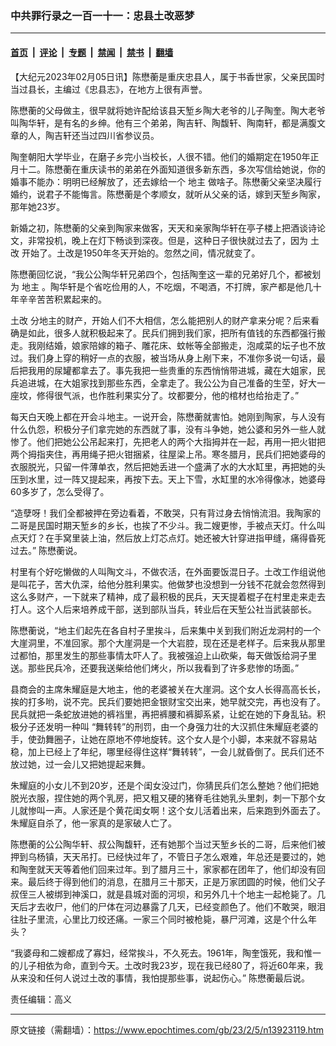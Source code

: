 ### 中共罪行录之一百一十一：忠县土改恶梦

---

#### [首页](../../../..?n13923119) &nbsp;|&nbsp; [评论](../../../../../epoch-comment?n13923119) &nbsp;|&nbsp; [专题](../../../../../epoch-special?n13923119) &nbsp;|&nbsp; [禁闻](../../../../../epoch-news?n13923119) &nbsp;|&nbsp; [禁书](../../../../../books?n13923119) &nbsp;|&nbsp; [翻墙](https://github.com/gfw-breaker/nogfw/blob/master/README.md?n13923119)


<div class="post_content" id="artbody" itemprop="articleBody">
 <!-- article content begin -->
 <p>
  【大纪元2023年02月05日讯】陈懋蘅是重庆忠县人，属于书香世家，父亲民国时当过县长，主编过《忠县志》，在地方上很有声誉。
 </p>
 <p>
  陈懋蘅的父母做主，很早就将她许配给该县天堑乡陶大老爷的儿子陶奎。陶大老爷叫陶华轩，是有名的乡绅。他有三个弟弟，陶吉轩、陶馥轩、陶南轩，都是满腹文章的人，陶吉轩还当过四川省参议员。
 </p>
 <p>
  陶奎朝阳大学毕业，在磨子乡完小当校长，人很不错。他们的婚期定在1950年正月十二。陈懋蘅在重庆读书的弟弟在外面知道很多新东西，多次写信给她说，你的婚事不能办：明明已经解放了，还去嫁给一个
  <ok href="https://www.epochtimes.com/gb/tag/%E5%9C%B0%E4%B8%BB.html">
   地主
  </ok>
  做啥子。陈懋蘅父亲坚决履行婚约，说君子不能悔言。陈懋蘅是个孝顺女，就听从父亲的话，嫁到天堑乡陶家，那年她23岁。
 </p>
 <p>
  新婚之初，陈懋蘅的父亲到陶家来做客，天天和亲家陶华轩在亭子楼上把酒谈诗论文，非常投机，晚上在灯下畅谈到深夜。但是，这种日子很快就过去了，因为
  <ok href="https://www.epochtimes.com/gb/tag/%E5%9C%9F%E6%94%B9.html">
   土改
  </ok>
  开始了。土改是1950年冬天开始的。忽然之间，情况就变了。
 </p>
 <p>
  陈懋蘅回忆说，“我公公陶华轩兄弟四个，包括陶奎这一辈的兄弟好几个，都被划为
  <ok href="https://www.epochtimes.com/gb/tag/%E5%9C%B0%E4%B8%BB.html">
   地主
  </ok>
  。陶华轩是个省吃俭用的人，不吃烟，不喝酒，不打牌，家产都是他几十年辛辛苦苦积累起来的。
 </p>
 <p>
  <ok href="https://www.epochtimes.com/gb/tag/%E5%9C%9F%E6%94%B9.html">
   土改
  </ok>
  分地主的财产，开始人们不大相信，怎么能把别人的财产拿来分呢？后来看确是如此，很多人就积极起来了。民兵们拥到我们家，把所有值钱的东西都强行搬走。我刚结婚，娘家陪嫁的箱子、雕花床、蚊帐等全部搬走，泡咸菜的坛子也不放过。我们身上穿的稍好一点的衣服，被当场从身上剐下来，不准你多说一句话，最后把我用的尿罐都拿去了。事先我把一些贵重的东西悄悄带进城，藏在大姐家，民兵追进城，在大姐家找到那些东西，全拿走了。我公公为自己准备的生茔，好大一座坟，修得很气派，也作胜利果实分了。坟都要分，他的棺材也给抬走了。”
 </p>
 <p>
  每天白天晚上都在开会斗地主。一说开会，陈懋蘅就害怕。她刚到陶家，与人没有什么仇怨，积极分子们拿完她的东西就了事，没有斗争她，她公婆和另外一些人就惨了。他们把她公公吊起来打，先把老人的两个大指拇并在一起，再用一把火钳把两个拇指夹住，再用绳子把火钳捆紧，往屋梁上吊。寒冬腊月，民兵们把她婆母的衣服脱光，只留一件薄单衣，然后把她丢进一个盛满了水的大水缸里，再把她的头压到水里，过一阵又提起来，再按下去。天上下雪，水缸里的水冷得像冰，她婆母60多岁了，怎么受得了。
 </p>
 <p>
  “造孽呀！我们全都被押在旁边看着，不敢哭，只有背过身去悄悄流泪。我陶家的二哥是民国时期天堑乡的乡长，也挨了不少斗。我二嫂更惨，手被点天灯。什么叫点天灯？在手窝里装上油，然后放上灯芯点灯。她还被大针穿进指甲缝，痛得昏死过去。” 陈懋蘅说。
 </p>
 <p>
  村里有个好吃懒做的人叫陶文斗，不做农活，在外面要饭混日子。土改工作组说他是叫花子，苦大仇深，给他分胜利果实。他做梦也没想到一分钱不花就会忽然得到这么多财产，一下就来了精神，成了最积极的民兵，天天提着棍子在村里走来走去打人。这个人后来培养成干部，送到部队当兵，转业后在天堑公社当武装部长。
 </p>
 <p>
  陈懋蘅说，“地主们起先在各自村子里挨斗，后来集中关到我们附近龙洞村的一个大崖洞里，不准回家。那个大崖洞是一个大岩腔，现在还是老样子。后来我从那里过都怕，那里发生的那些事情太吓人了。我被强迫上山砍柴，每天做饭给洞子里送。那些民兵冷，还要我送柴给他们烤火，所以我看到了许多悲惨的场面。”
 </p>
 <p>
  县商会的主席朱耀庭是大地主，他的老婆被关在大崖洞。这个女人长得高高长长，挨的打多哟，说不完。民兵们要她把金银财宝交出来，她早就交完，再也没有了。民兵就把一条蛇放进她的裤裆里，再把裤腰和裤脚系紧，让蛇在她的下身乱钻。积极分子还发明一种叫 “舞转转”的刑罚，由一个身强力壮的大汉抓住朱耀庭老婆的手，使劲舞圈子，让她在原地不停地旋转。这个女人是个小脚，本来就不容易站稳，加上已经上了年纪，哪里经得住这样“舞转转”，一会儿就昏倒了。民兵们还不放过她，过一会儿又把她提起来舞。
 </p>
 <p>
  朱耀庭的小女儿不到20岁，还是个闺女没过门，你猜民兵们怎么整她？他们把她脱光衣服，捏住她的两个乳房，把又粗又硬的猪脊毛往她乳头里刺，刺一下那个女儿就惨叫一声。人家还是个黄花闺女啊！这个女儿活着出来，后来跑到外面去了。朱耀庭自杀了，他一家真的是家破人亡了。
 </p>
 <p>
  陈懋蘅的公公陶华轩、叔公陶馥轩，还有她那个当过天堑乡长的二哥，后来他们被押到乌杨镇，天天吊打。已经快过年了，不管日子怎么艰难，年总还是要过的，她和陶奎就天天等着他们回来过年。到了腊月三十，家家都在团年了，他们却没有回来。最后终于得到他们的消息，在腊月三十那天，正是万家团圆的时候，他们父子叔侄三人被绑到神溪口，就是县城对面的河坝，和另外几十个地主一起枪毙了。几天后才去收尸，他们的尸体在河边暴露了几天，已经变颜色了。他们不敢哭，眼泪往肚子里流，心里比刀绞还痛。一家三个同时被枪毙，暴尸河滩，这是个什么年头？
 </p>
 <p>
  “我婆母和二嫂都成了寡妇，经常挨斗，不久死去。1961年，陶奎饿死，我和惟一的儿子相依为命，直到今天。土改时我23岁，现在我已经80了，将近60年来，我从来没和任何人说过土改的事情，我怕提那些事，说起伤心。” 陈懋蘅最后说。
 </p>
 <p>
  责任编辑：高义
 </p>
 <!-- article content end -->
 <div id="below_article_ad">
 </div>
</div>


---

原文链接（需翻墙）：https://www.epochtimes.com/gb/23/2/5/n13923119.htm